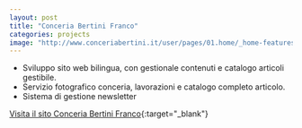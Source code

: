 ```yaml
---
layout: post
title: "Conceria Bertini Franco"
categories: projects
image: "http://www.conceriabertini.it/user/pages/01.home/_home-features/manufacturing.jpg"
---
```


*   Sviluppo sito web bilingua, con gestionale contenuti e catalogo articoli gestibile.
*   Servizio fotografico conceria, lavorazioni e catalogo completo articolo.
*   Sistema di gestione newsletter

[Visita il sito Conceria Bertini Franco](http://www.conceriabertini.it){:target="_blank"}
